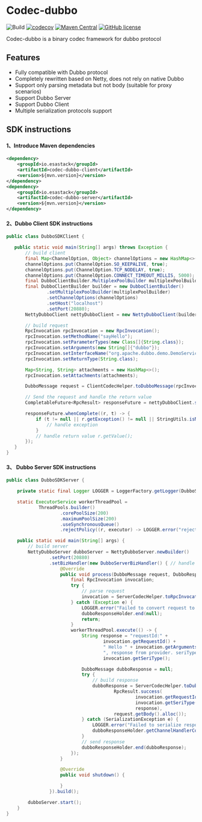 # Codec-dubbo
![Build](https://github.com/esastack/codec-dubbo/workflows/Build/badge.svg?branch=main)
[![codecov](https://codecov.io/gh/esastack/codec-dubbo/branch/main/graph/badge.svg?token=CCQBCBQJP6)](https://codecov.io/gh/esastack/codec-dubbo)
[![Maven Central](https://maven-badges.herokuapp.com/maven-central/io.esastack/codec-dubbo-parent/badge.svg)](https://maven-badges.herokuapp.com/maven-central/io.esastack/codec-dubbo-parent/)
[![GitHub license](https://img.shields.io/github/license/esastack/codec-dubbo)](https://github.com/esastack/codec-dubbo/blob/main/LICENSE)

Codec-dubbo is a binary codec framework for dubbo protocol

## Features
- Fully compatible with Dubbo protocol
- Completely rewritten based on Netty, does not rely on native Dubbo
- Support only parsing metadata but not body (suitable for proxy scenarios)
- Support Dubbo Server
- Support Dubbo Client
- Multiple serialization protocols support

##  SDK instructions
#### 1、Introduce Maven dependencies
```xml   
<dependency>
    <groupId>io.esastack</groupId>
    <artifactId>codec-dubbo-client</artifactId>
    <version>${mvn.version}</version>
</dependency>
<dependency>
    <groupId>io.esastack</groupId>
    <artifactId>codec-dubbo-server</artifactId>
    <version>${mvn.version}</version>
</dependency>
```
 #### 2、Dubbo Client SDK instructions
 ```java
public class DubboSDKClient {

    public static void main(String[] args) throws Exception {
        // build client
        final Map<ChannelOption, Object> channelOptions = new HashMap<>();
        channelOptions.put(ChannelOption.SO_KEEPALIVE, true);
        channelOptions.put(ChannelOption.TCP_NODELAY, true);
        channelOptions.put(ChannelOption.CONNECT_TIMEOUT_MILLIS, 5000);
        final DubboClientBuilder.MultiplexPoolBuilder multiplexPoolBuilder = DubboClientBuilder.MultiplexPoolBuilder.newBuilder();
        final DubboClientBuilder builder = new DubboClientBuilder()
                .setMultiplexPoolBuilder(multiplexPoolBuilder)
                .setChannelOptions(channelOptions)
                .setHost("localhost")
                .setPort(20880);
        NettyDubboClient nettyDubboClient = new NettyDubboClient(builder);

        // build request
        RpcInvocation rpcInvocation = new RpcInvocation();
        rpcInvocation.setMethodName("sayHello");
        rpcInvocation.setParameterTypes(new Class[]{String.class});
        rpcInvocation.setArguments(new String[]{"dubbo"});
        rpcInvocation.setInterfaceName("org.apache.dubbo.demo.DemoService");
        rpcInvocation.setReturnType(String.class);

        Map<String, String> attachments = new HashMap<>();
        rpcInvocation.setAttachments(attachments);

        DubboMessage request = ClientCodecHelper.toDubboMessage(rpcInvocation);

        // Send the request and handle the return value
        CompletableFuture<RpcResult> responseFuture = nettyDubboClient.sendRequest(request, String.class);

        responseFuture.whenComplete((r, t) -> {
            if (t != null || r.getException() != null || StringUtils.isNotEmpty(r.getErrorMessage())) {
                // handle exception
            }
            // handle return value r.getValue();
        });
    }
}
```

 #### 3、 Dubbo Server SDK instructions


```java
public class DubboSDKServer {

    private static final Logger LOGGER = LoggerFactory.getLogger(DubboSDKServer.class);

    static ExecutorService workerThreadPool =
            ThreadPools.builder()
                    .corePoolSize(200)
                    .maximumPoolSize(200)
                    .useSynchronousQueue()
                    .rejectPolicy((r, executor) -> LOGGER.error("rejectedExecution ")).build();

    public static void main(String[] args) {
        // build server
        NettyDubboServer dubboServer = NettyDubboServer.newBuilder()
                .setPort(20880)
                .setBizHandler(new DubboServerBizHandler() { // handle request and return response
                    @Override
                    public void process(DubboMessage request, DubboResponseHolder dubboResponseHolder) {
                        final RpcInvocation invocation;
                        try {
                            // parse request
                            invocation = ServerCodecHelper.toRpcInvocation(request);
                        } catch (Exception e) {
                            LOGGER.error("Failed to convert request to rpc invocation for {}", e);
                            dubboResponseHolder.end(null);
                            return;
                        }
                        workerThreadPool.execute(() -> {
                            String response = "requestId:" +
                                    invocation.getRequestId() +
                                    " Hello " + invocation.getArguments()[0] +
                                    ", response from provider. seriType:" +
                                    invocation.getSeriType();

                            DubboMessage dubboResponse = null;
                            try {
                                // build response
                                dubboResponse = ServerCodecHelper.toDubboMessage(
                                        RpcResult.success(
                                                invocation.getRequestId(),
                                                invocation.getSeriType(),
                                                response),
                                        request.getBody().alloc());
                            } catch (SerializationException e) {
                                LOGGER.error("Failed to serialize response for {}", e);
                                dubboResponseHolder.getChannelHandlerContext().channel().close();
                            }
                            // send response
                            dubboResponseHolder.end(dubboResponse);
                        });
                    }

                    @Override
                    public void shutdown() {

                    }
                }).build();

        dubboServer.start();
    }
}
```
